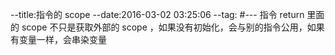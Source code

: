 --title:指令的 scope
--date:2016-03-02 03:25:06
--tag:
#---
指令 return 里面的 scope 不只是获取外部的 scope ，如果没有初始化，会与别的指令公用，如果有变量一样，会串染变量
